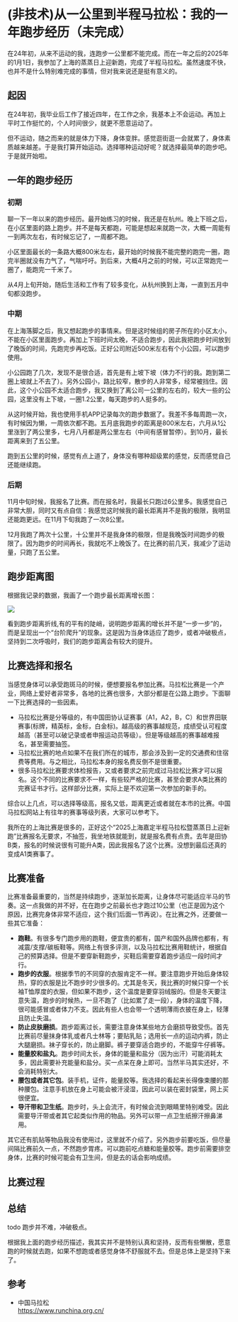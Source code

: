 # (非技术)从一公里到半程马拉松：我的一年跑步经历（未完成）
在24年初，从来不运动的我，连跑步一公里都不能完成。而在一年之后的2025年的1月1日，我参加了上海的蒸蒸日上迎新跑，完成了半程马拉松。虽然速度不快，也并不是什么特别难完成的事情，但对我来说还是挺有意义的。

## 起因
在24年初，我毕业后工作了接近四年，在工作之余，我基本上不会运动。再加上平时工作挺忙的，个人时间很少，就更不愿意运动了。

但不运动，随之而来的就是体力下降，身体变胖。感觉逛街逛一会就累了，身体素质越来越差。于是我打算开始运动。选择哪种运动好呢？就选择最简单的跑步吧。于是就开始啦。

## 一年的跑步经历
### 初期
聊一下一年以来的跑步经历。最开始练习的时候，我还是在杭州。晚上下班之后，在小区里面的路上跑步。并不是每天都跑，可能是想起来就跑一次，大概一周能有一到两次左右，有时候忘记了，一周都不跑。

小区里面最长的一条路大概800米左右，最开始的时候我不能完整的跑完一圈，跑完半圈就没有力气了，气喘吁吁。到后来，大概4月之前的时候，可以正常跑完一圈了，能跑完一千米了。

从4月上旬开始，随后生活和工作有了较多变化，从杭州换到上海，一直到五月中旬都没跑步。

### 中期
在上海落脚之后，我又想起跑步的事情来。但是这时候组的房子所在的小区太小，不能在小区里面跑步。再加上下班时间太晚，不适合跑步，因此我把跑步时间放到了晚饭的时间，先跑完步再吃饭。正好公司附近500米左右有个小公园，可以跑步使用。

小公园跑了几次，发现不是很合适，首先是有上坡下坡（体力不行的我。跑到第二圈上坡就上不去了）。另外公园小，路比较窄，散步的人非常多，经常被挡住。因此，这个小公园不太适合跑步，我又换到了离公司一公里的左右的，较大一些的公园，这里没有上下坡，一圈1.2公里，每天跑步的人挺多的。

从这时候开始，我也使用手机APP记录每次的跑步数据了。我差不多每周跑一次，有时候因为懒，一周依次都不跑。五月底我跑步的距离是800米左右，六月从1公里涨到了两公里多，七月八月都是两公里左右（中间有感冒暂停）。到10月，最长距离来到了五公里。

跑到五公里的时候，感觉有点上道了，身体没有哪种超级累的感觉，反而感觉自己还能继续跑。

### 后期
11月中旬时候，我报名了比赛。而在报名时，我最长只跑过6公里多。我感觉自己非常大胆，同时又有点自信：我感觉这时候我的最长距离并不是我的极限，我明显还能跑更远。在11月下旬我跑了一次8公里。

12月我跑了两次十公里，十公里并不是我身体的极限，但是我晚饭时间跑步的极限了。因为跑步的时间再长，我就吃不上晚饭了。在比赛的前几天，我减少了运动量，只跑了五公里。

## 跑步距离图
根据我记录的数据，我画了一个跑步最长距离增长图：

![](/2025/run-1.png)

看到跑步距离折线,有的平有的陡峭，说明跑步距离的增长并不是“一步一步”的，而是呈现出一个“台阶爬升”的现象。这是因为当身体适应了跑步，或者冲破极点，坚持到二次呼吸时，我们的跑步距离会有较大的提升。

## 比赛选择和报名
当感觉身体可以承受跑斑马的时候，便想要报名参加比赛。马拉松比赛是一个产业，网络上爱好者非常多，各地的比赛也很多，大部分都是在公路上跑步。下面聊一下比赛选择的一些因素。

* 马拉松比赛是分等级的，有中国田协认证赛事（A1，A2，B，C）和世界田联赛事(标牌，精英标，金标，白金标)。越高级的赛事越规范，成绩受认可程度越高（甚至可以破记录或者申报运动员等级）。但是等级越高的赛事越难报名，甚至需要抽签。
* 马拉松比赛的地点如果不在我们所在的城市，那会涉及到一定的交通费和住宿费等费用。与之相比，马拉松本身的报名费反倒不是很重要。
* 很多马拉松比赛要求体检报告，又或者要求之前完成过马拉松比赛才可以报名。这个不同的比赛要求不一样，有些较严格的比赛，甚至会要求A类比赛的完赛证书才行。这样部分比赛，实际上是不欢迎第一次参加的新手的。

综合以上几点，可以选择等级高，报名又低，距离更近或者就在本市的比赛。中国马拉松网站上有往年的赛事等级列表，大家可以参考下。

我所在的上海比赛是很多的，正好这个“2025上海嘉定半程马拉松暨蒸蒸日上迎新跑”比赛报名无要求，不抽签，我坐地铁就能到，就是报名费有点贵。去年是田协B类，报名的时候说很有可能升A类，因此我报名了这个比赛。没想到最后还真的变成A1类赛事了。

## 比赛准备
比赛准备最重要的，当然是持续跑步，逐渐加长距离，让身体尽可能适应半马的节奏。这一点我做的并不好，在在跑步之前最长也才跑过10公里（也正是因为这个原因，比赛完身体非常不适应，这个我们后面一节再说）。在比赛之外，还要做一些其它准备：

* **跑鞋**。有很多专门跑步用的跑鞋，便宜贵的都有，国产和国外品牌也都有，有减震/支撑/碳板鞋等。网络上有很多评测，以及马拉松比赛用鞋统计，根据自己的预算选择。但是不要穿新鞋跑步，买鞋后需要穿着跑步适应一段时间才行。
* **跑步的衣服**。根据季节的不同穿的衣服肯定不一样。要注意跑步开始后身体较热，穿的衣服是比不跑步时少很多的。尤其是冬天，我比赛的时候只穿一个长袖T恤厚度的衣服，但如果不跑步，这个温度是要穿羽绒服的。但是冬天要注意失温，跑步的时候热，一旦不跑了（比如累了走一段），身体的温度下降，很可能感冒或者体力不支。因此有些人也会带一个透明薄雨衣披在身上，轻薄且防止失温。
* **防止皮肤磨损**。跑步距离过长，需要注意身体某些地方会磨损导致受伤。首先比赛前尽量抹身体乳或者凡士林等；要贴乳贴；选用长一点的运动内裤，防止大腿磨损。袜子穿长的，防止磨脚。裤子要穿适合跑步的，不能穿牛仔裤等。
* **能量胶和盐丸**。跑步时间太长，身体的能量和盐分（因为出汗）可能消耗太多，因此需要补充能量和盐分。买一点呆在身上即可。当然半马其实还好，不会消耗特别大。
* **腰包或者其它包**。装手机，证件，能量胶等。我选择的看起来长得像束腰的那种腰包。注意手机放在身上可能会被汗浸湿，因此可以装在密封袋里，网上买很便宜。
* **导汗带和卫生纸**。跑步时，头上会流汗，有时候会流到眼睛里特别难受。因此需要导汗带或者其它起类似作用的物品。另外可以带一点卫生纸擦汗擦鼻涕用。

其它还有肌贴等物品我没有使用过，这里就不介绍了。另外跑步前要吃饭，但尽量间隔比赛前久一点，不然跑步胃疼。可以跑前吃点糖和能量胶等。跑步前需要排空身体，比赛的时候可能会有卫生间，但是去的话会影响成绩。

## 比赛过程


## 总结

todo  跑步并不难，冲破极点。

根据我上面的跑步经历描述，我其实并不是特别认真和坚持，反而有些懒散，愿意跑的时候就去跑，如果不想跑或者感觉身体不舒服就不去。但是总体上是坚持下来了。

## 参考
- 中国马拉松\
  https://www.runchina.org.cn/
